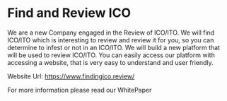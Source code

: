 # Find and Review ICO

We are a new Company engaged in the Review of ICO/ITO. We will find ICO/ITO which is interesting to review and review it for you, so you can determine to infest or not in an ICO/ITO. We will build a new platform that will be used to review ICO/ITO. You can easily access our platform with accessing a website, that is very easy to understand and user friendly.

Website Url: https://www.findingico.review/

For more information please read our WhitePaper
